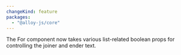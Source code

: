 ```yaml
---
changeKind: feature
packages:
  - "@alloy-js/core"
---
```


The For component now takes various list-related boolean props for controlling the joiner and ender text.